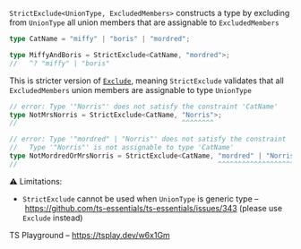`StrictExclude<UnionType, ExcludedMembers>` constructs a type by excluding from `UnionType` all union members that are
assignable to `ExcludedMembers`

```ts
type CatName = "miffy" | "boris" | "mordred";

type MiffyAndBoris = StrictExclude<CatName, "mordred">;
//   ^? "miffy" | "boris"
```

This is stricter version of
[`Exclude`](https://www.typescriptlang.org/docs/handbook/utility-types.html#excludeuniontype-excludedmembers), meaning
`StrictExclude` validates that all `ExcludedMembers` union members are assignable to type `UnionType`

```ts
// error: Type '"Norris"' does not satisfy the constraint 'CatName'
type NotMrsNorris = StrictExclude<CatName, "Norris">;
//                                         ^^^^^^^^

// error: Type '"mordred" | "Norris"' does not satisfy the constraint 'CatName'.
//   Type '"Norris"' is not assignable to type 'CatName'
type NotMordredOrMrsNorris = StrictExclude<CatName, "mordred" | "Norris">;
//                                                  ^^^^^^^^^^^^^^^^^^^^
```

⚠️ Limitations:

- `StrictExclude` cannot be used when `UnionType` is generic type
  – https://github.com/ts-essentials/ts-essentials/issues/343 (please use `Exclude` instead)

TS Playground – https://tsplay.dev/w6x1Gm

